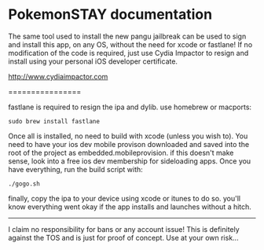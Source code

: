 PokemonSTAY documentation
================

The same tool used to install the new pangu jailbreak can be used to sign and install this app, on any OS, without the need for xcode or fastlane! If no modification of the code is required, just use Cydia Impactor to resign and install using your personal iOS developer certificate.

http://www.cydiaimpactor.com

================

fastlane is required to resign the ipa and dylib. use homebrew or macports:
```
sudo brew install fastlane
```
Once all is installed, no need to build with xcode (unless you wish to).
You need to have your ios dev mobile provison downloaded and saved into the root of the project as
embedded.mobileprovision. if this doesn't make sense, look into a free ios dev membership for sideloading apps.
Once you have everything, run the build script with:
```
./gogo.sh
```
finally, copy the ipa to your device using xcode or itunes to do so. you'll know everything went okay if the app
installs and launches without a hitch.

----

I claim no responsibility for bans or any account issue! This is definitely against the TOS and is just for proof of concept. Use at your own risk...
